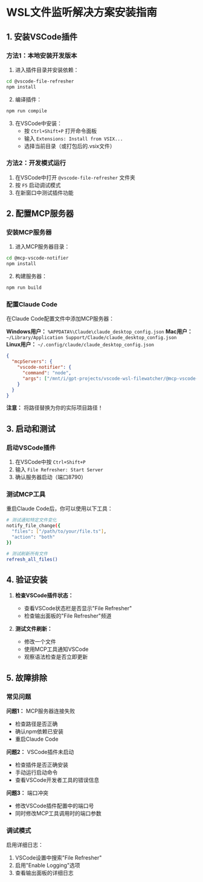 # WSL文件监听解决方案安装指南

## 1. 安装VSCode插件

### 方法1：本地安装开发版本

1. 进入插件目录并安装依赖：
```bash
cd @vscode-file-refresher
npm install
```

2. 编译插件：
```bash
npm run compile
```

3. 在VSCode中安装：
   - 按 `Ctrl+Shift+P` 打开命令面板
   - 输入 `Extensions: Install from VSIX...`
   - 选择当前目录（或打包后的.vsix文件）

### 方法2：开发模式运行

1. 在VSCode中打开 `@vscode-file-refresher` 文件夹
2. 按 `F5` 启动调试模式
3. 在新窗口中测试插件功能

## 2. 配置MCP服务器

### 安装MCP服务器

1. 进入MCP服务器目录：
```bash
cd @mcp-vscode-notifier
npm install
```

2. 构建服务器：
```bash
npm run build
```

### 配置Claude Code

在Claude Code配置文件中添加MCP服务器：

**Windows用户：** `%APPDATA%\Claude\claude_desktop_config.json`
**Mac用户：** `~/Library/Application Support/Claude/claude_desktop_config.json`  
**Linux用户：** `~/.config/claude/claude_desktop_config.json`

```json
{
  "mcpServers": {
    "vscode-notifier": {
      "command": "node",
      "args": ["/mnt/i/gpt-projects/vscode-wsl-filewatcher/@mcp-vscode-notifier/dist/index.js"]
    }
  }
}
```

**注意：** 将路径替换为你的实际项目路径！

## 3. 启动和测试

### 启动VSCode插件

1. 在VSCode中按 `Ctrl+Shift+P`
2. 输入 `File Refresher: Start Server`
3. 确认服务器启动（端口8790）

### 测试MCP工具

重启Claude Code后，你可以使用以下工具：

```bash
# 测试通知特定文件变化
notify_file_change({
  "files": ["/path/to/your/file.ts"],
  "action": "both"
})

# 测试刷新所有文件
refresh_all_files()
```

## 4. 验证安装

1. **检查VSCode插件状态：**
   - 查看VSCode状态栏是否显示"File Refresher"
   - 检查输出面板的"File Refresher"频道

2. **测试文件刷新：**
   - 修改一个文件
   - 使用MCP工具通知VSCode
   - 观察语法检查是否立即更新

## 5. 故障排除

### 常见问题

**问题1：** MCP服务器连接失败
- 检查路径是否正确
- 确认npm依赖已安装
- 重启Claude Code

**问题2：** VSCode插件未启动
- 检查插件是否正确安装
- 手动运行启动命令
- 查看VSCode开发者工具的错误信息

**问题3：** 端口冲突
- 修改VSCode插件配置中的端口号
- 同时修改MCP工具调用时的端口参数

### 调试模式

启用详细日志：
1. VSCode设置中搜索"File Refresher"
2. 启用"Enable Logging"选项
3. 查看输出面板的详细日志